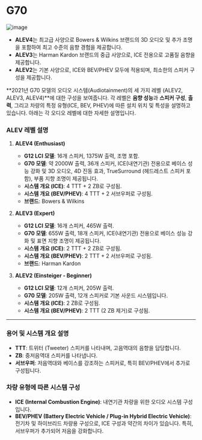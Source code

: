 
# G70

![image](https://github.com/user-attachments/assets/68e565ec-3805-496f-a48f-c37d14542ded)

- **ALEV4**는 최고급 사양으로 Bowers & Wilkins 브랜드의 3D 오디오 및 추가 조명을 포함하여 최고 수준의 음향 경험을 제공합니다.
- **ALEV3**는 Harman Kardon 브랜드의 중급 사양으로, ICE 전용으로 고품질 음향을 제공합니다.
- **ALEV2**는 기본 사양으로, ICE와 BEV/PHEV 모두에 적용되며, 최소한의 스피커 구성을 제공합니다.

**2021년 G70 모델의 오디오 시스템(Audiotainment)의 세 가지 레벨 (ALEV2, ALEV3, ALEV4)**에 대한 구성을 보여줍니다. 각 레벨은 **음향 성능**과 **스피커 구성**, **출력**, 그리고 차량의 특정 유형(ICE, BEV, PHEV)에 따른 설치 위치 및 특성을 설명하고 있습니다. 아래는 각 오디오 레벨에 대한 자세한 설명입니다.

### ALEV 레벨 설명

1. **ALEV4 (Enthusiast)**
    - **G12 LCI 모델**: 16개 스피커, 1375W 출력, 조명 포함.
    - **G70 모델**: 약 2000W 출력, 36개 스피커, ICE(내연기관) 전용으로 베이스 성능 강화 및 3D 오디오, 4D 진동 효과, TrueSurround (헤드레스트 스피커 포함), 부품 지향 조명이 제공됩니다.
    - **시스템 개요 (ICE)**: 4 TTT + 2 ZB로 구성됨.
    - **시스템 개요 (BEV/PHEV)**: 4 TTT + 2 서브우퍼로 구성됨.
    - **브랜드**: Bowers & Wilkins
    
2. **ALEV3 (Expert)**
    - **G12 LCI 모델**: 16개 스피커, 465W 출력.
    - **G70 모델**: 655W 출력, 18개 스피커, ICE(내연기관) 전용으로 베이스 성능 강화 및 표면 지향 조명이 제공됩니다.
    - **시스템 개요 (ICE)**: 2 TTT + 2 ZB로 구성됨.
    - **시스템 개요 (BEV/PHEV)**: 2 TTT + 2 서브우퍼로 구성됨.
    - **브랜드**: Harman Kardon
    
3. **ALEV2 (Einsteiger - Beginner)**
    - **G12 LCI 모델**: 12개 스피커, 205W 출력.
    - **G70 모델**: 205W 출력, 12개 스피커로 기본 사운드 시스템입니다.
    - **시스템 개요 (ICE)**: 2 ZB로 구성됨.
    - **시스템 개요 (BEV/PHEV)**: 2 TTT (2 ZB 제거)로 구성됨.

---

### 용어 및 시스템 개요 설명

- **TTT**: 트위터 (Tweeter) 스피커를 나타내며, 고음역대의 음향을 담당합니다.
- **ZB**: 중저음역대 스피커를 나타냅니다.
- **서브우퍼**: 저음역대와 베이스를 강조하는 스피커로, 특히 BEV/PHEV에서 추가로 구성됩니다.

### 차량 유형에 따른 시스템 구성

- **ICE (Internal Combustion Engine)**: 내연기관 차량을 위한 오디오 시스템 구성입니다.
- **BEV/PHEV (Battery Electric Vehicle / Plug-in Hybrid Electric Vehicle)**: 전기차 및 하이브리드 차량용 구성으로, ICE 구성과 약간의 차이가 있습니다. 특히, 서브우퍼가 추가되어 저음을 강화합니다.